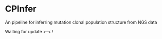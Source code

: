 # CPInfer
An pipeline for inferring mutation clonal population structure from NGS data

Waiting for update >-< !
